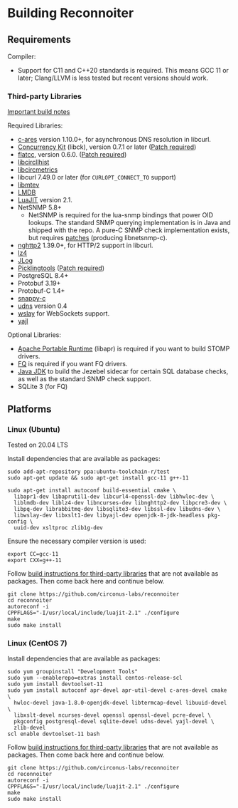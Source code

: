 # Building Reconnoiter

## Requirements

Compiler:
 * Support for C11 and C++20 standards is required. This means GCC 11 or later;
   Clang/LLVM is less tested but recent versions should work.

### Third-party Libraries

[Important build notes](THIRDPARTY-LIBS.md)

Required Libraries:
 * [c-ares](https://c-ares.org/) version 1.10.0+, for asynchronous DNS
   resolution in libcurl.
 * [Concurrency Kit](https://github.com/concurrencykit/ck) (libck), version 0.7.1 or later ([Patch required](THIRDPARTY-LIBS.md#concurrencykit-libck))
 * [flatcc](https://github.com/dvidelabs/flatcc), version 0.6.0. ([Patch required](THIRDPARTY-LIBS.md#flatcc))
 * [libcircllhist](https://github.com/openhistogram/libcircllhist)
 * [libcircmetrics](https://github.com/circonus-labs/libcircmetrics)
 * libcurl 7.49.0 or later (for `CURLOPT_CONNECT_TO` support)
 * [libmtev](https://github.com/circonus-labs/libmtev)
 * [LMDB](https://www.symas.com/lmdb)
 * [LuaJIT](https://luajit.org/luajit.html) version 2.1.
 * NetSNMP 5.8+
   * NetSNMP is required for the lua-snmp bindings that power OID lookups. The
     standard SNMP querying implementation is in Java and shipped with the
     repo.  A pure-C SNMP check implementation exists, but requires
     [patches](THIRDPARTY-LIBS.md#netsnmp) (producing libnetsnmp-c).
 * [nghttp2](https://nghttp2.org/) 1.39.0+, for HTTP/2 support in libcurl.
 * [lz4](https://github.com/lz4/lz4)
 * [JLog](https://github.com/omniti-labs/jlog)
 * [Picklingtools](http://www.picklingtools.com) ([Patch required](THIRDPARTY-LIBS.md#picklingtools))
 * PostgreSQL 8.4+
 * Protobuf 3.19+
 * Protobuf-C 1.4+
 * [snappy-c](https://github.com/andikleen/snappy-c.git)
 * [udns](https://www.corpit.ru/mjt/udns.html) version 0.4
 * [wslay](https://github.com/tatsuhiro-t/wslay) for WebSockets support.
 * [yajl](https://github.com/lloyd/yajl)

Optional Libraries:
 * [Apache Portable Runtime](https://apr.apache.org) (libapr) is required
   if you want to build STOMP drivers.
 * [FQ](https://github.com/circonus-labs/fq) is required if you want FQ drivers.
 * [Java JDK](https://openjdk.org/projects/jdk/) to build the Jezebel sidecar
   for certain SQL database checks, as well as the standard SNMP check support.
 * SQLite 3 (for FQ)


## Platforms

### Linux (Ubuntu)

Tested on 20.04 LTS

Install dependencies that are available as packages:

    sudo add-apt-repository ppa:ubuntu-toolchain-r/test
    sudo apt-get update && sudo apt-get install gcc-11 g++-11

    sudo apt-get install autoconf build-essential cmake \
      libapr1-dev libaprutil1-dev libcurl4-openssl-dev libhwloc-dev \
      liblmdb-dev liblz4-dev libncurses-dev libnghttp2-dev libpcre3-dev \
      libpq-dev librabbitmq-dev libsqlite3-dev libssl-dev libudns-dev \
      libwslay-dev libxslt1-dev libyajl-dev openjdk-8-jdk-headless pkg-config \
      uuid-dev xsltproc zlib1g-dev

Ensure the necessary compiler version is used:

    export CC=gcc-11
    export CXX=g++-11

Follow [build instructions for third-party libraries](THIRDPARTY-LIBS.md) that
are not available as packages. Then come back here and continue below.

    git clone https://github.com/circonus-labs/reconnoiter
    cd reconnoiter
    autoreconf -i
    CPPFLAGS="-I/usr/local/include/luajit-2.1" ./configure
    make
    sudo make install

### Linux (CentOS 7)

Install dependencies that are available as packages:

    sudo yum groupinstall "Development Tools"
    sudo yum --enablerepo=extras install centos-release-scl
    sudo yum install devtoolset-11
    sudo yum install autoconf apr-devel apr-util-devel c-ares-devel cmake \
      hwloc-devel java-1.8.0-openjdk-devel libtermcap-devel libuuid-devel \
      libxslt-devel ncurses-devel openssl openssl-devel pcre-devel \
      pkgconfig postgresql-devel sqlite-devel udns-devel yajl-devel \
      zlib-devel
    scl enable devtoolset-11 bash

Follow [build instructions for third-party libraries](THIRDPARTY-LIBS.md) that
are not available as packages. Then come back here and continue below.

    git clone https://github.com/circonus-labs/reconnoiter
    cd reconnoiter
    autoreconf -i
    CPPFLAGS="-I/usr/local/include/luajit-2.1" ./configure
    make
    sudo make install
